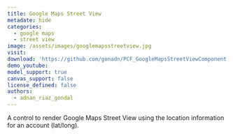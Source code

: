 ```yaml
---
title: Google Maps Street View
metadate: hide
categories:
  - google maps
  - street view
image: /assets/images/googlemapsstreetview.jpg
visit: 
download: 'https://github.com/gonadn/PCF_GoogleMapsStreetViewComponent'
demo_youtube:
model_support: true
canvas_support: false
license_defined: false
authors:
  - adnan_riaz_gondal
---
```

A control to render Google Maps Street View using the location information for an account (lat/long).
